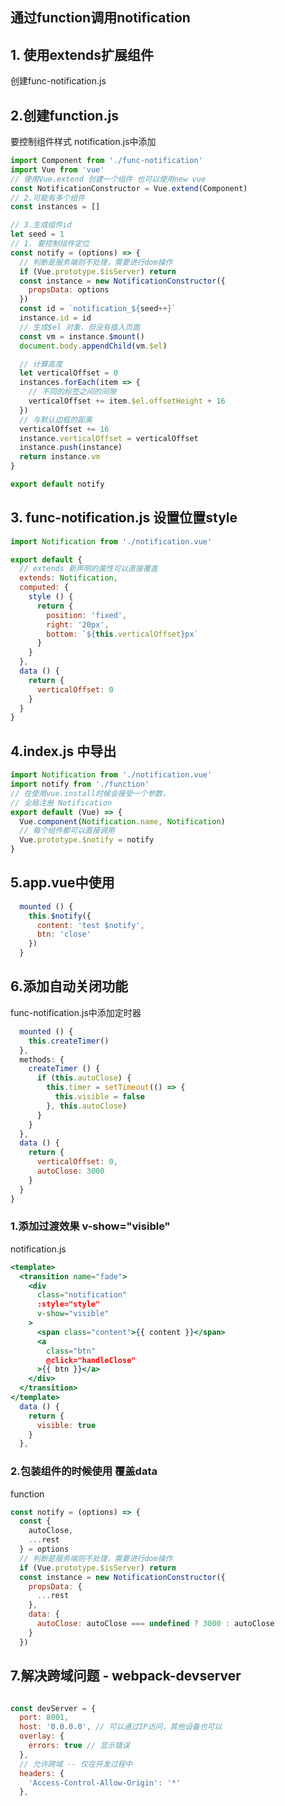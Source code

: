 ## 通过function调用notification

## 1. 使用extends扩展组件
创建func-notification.js


## 2.创建function.js
要控制组件样式
notification.js中添加

```javascript
import Component from './func-notification'
import Vue from 'vue'
// 使用Vue.extend 创建一个组件 也可以使用new vue
const NotificationConstructor = Vue.extend(Component)
// 2.可能有多个组件
const instances = []

// 3.生成组件id
let seed = 1
// 1. 要控制组件定位
const notify = (options) => {
  // 判断是服务端则不处理，需要进行dom操作
  if (Vue.prototype.$isServer) return
  const instance = new NotificationConstructor({
    propsData: options
  })
  const id = `notification_${seed++}`
  instance.id = id
  // 生成$el 对象，但没有插入页面
  const vm = instance.$mount()
  document.body.appendChild(vm.$el)

  // 计算高度
  let verticalOffset = 0
  instances.forEach(item => {
    // 不同的标签之间的间隙
    verticalOffset += item.$el.offsetHeight + 16
  })
  // 与默认边框的距离
  verticalOffset += 16
  instance.verticalOffset = verticalOffset
  instance.push(instance)
  return instance.vm
}

export default notify

```
## 3. func-notification.js 设置位置style

```javascript
import Notification from './notification.vue'

export default {
  // extends 新声明的属性可以直接覆盖
  extends: Notification,
  computed: {
    style () {
      return {
        position: 'fixed',
        right: '20px',
        bottom: `${this.verticalOffset}px`
      }
    }
  },
  data () {
    return {
      verticalOffset: 0
    }
  }
}

```

## 4.index.js 中导出
```javascript
import Notification from './notification.vue'
import notify from './function'
// 在使用vue.install时候会接受一个参数，
// 全局注册 Notification
export default (Vue) => {
  Vue.component(Notification.name, Notification)
  // 每个组件都可以直接调用
  Vue.prototype.$notify = notify
}

```
## 5.app.vue中使用

```javascript
  mounted () {
    this.$notify({
      content: 'test $notify',
      btn: 'close'
    })
  }
```


## 6.添加自动关闭功能
func-notification.js中添加定时器
```javascript
  mounted () {
    this.createTimer()
  },
  methods: {
    createTimer () {
      if (this.autoClose) {
        this.timer = setTimeout(() => {
          this.visible = false
        }, this.autoClose)
      }
    }
  },
  data () {
    return {
      verticalOffset: 0,
      autoClose: 3000
    }
  }
}
```


### 1.添加过渡效果  v-show="visible"

notification.js
```jsx
<template>
  <transition name="fade">
    <div
      class="notification"
      :style="style"
      v-show="visible"
    >
      <span class="content">{{ content }}</span>
      <a
        class="btn"
        @click="handleClose"
      >{{ btn }}</a>
    </div>
  </transition>
</template>
  data () {
    return {
      visible: true
    }
  },
```
### 2.包装组件的时候使用 覆盖data
function
```javascript
const notify = (options) => {
  const {
    autoClose,
    ...rest
  } = options
  // 判断是服务端则不处理，需要进行dom操作
  if (Vue.prototype.$isServer) return
  const instance = new NotificationConstructor({
    propsData: {
      ...rest
    },
    data: {
      autoClose: autoClose === undefined ? 3000 : autoClose
    }
  })

```
## 7.解决跨域问题 - webpack-devserver
```javascript

const devServer = {
  port: 8001,
  host: '0.0.0.0', // 可以通过IP访问，其他设备也可以
  overlay: {
    errors: true // 显示错误
  },
  // 允许跨域 -- 仅在开发过程中
  headers: {
    'Access-Control-Allow-Origin': '*'
  },
```
